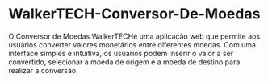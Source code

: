 # WalkerTECH-Conversor-De-Moedas
O Conversor de Moedas WalkerTECHé uma aplicação web que permite aos usuários converter valores monetários entre diferentes moedas. Com uma interface simples e intuitiva, os usuários podem inserir o valor a ser convertido, selecionar a moeda de origem e a moeda de destino para realizar a conversão.
